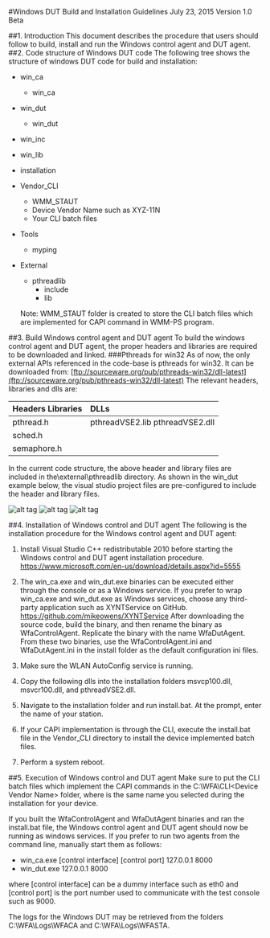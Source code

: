 #Windows DUT Build and Installation Guidelines
July 23, 2015
Version 1.0 Beta


##1.	Introduction
This document describes the procedure that users should follow to build, install and run the Windows control agent and DUT agent.
##2.	Code structure of Windows DUT code
The following tree shows the structure of windows DUT code for build and installation:
- win_ca
	- win_ca
- win_dut
	- win_dut
- win_inc
- win_lib
- installation
- Vendor_CLI
	- WMM_STAUT
	- Device Vendor Name such as XYZ-11N
	- Your CLI batch files
- Tools
	- myping
- External
	- pthreadlib
		- include
		- lib

	Note: WMM_STAUT folder is created to store the CLI batch files which are implemented for CAPI command in WMM-PS program.

##3.	Build Windows control agent and DUT agent
To build the windows control agent and DUT agent, the proper headers and libraries are required to be downloaded and linked.
###Pthreads for win32
As of now, the only external APIs referenced in the code-base is pthreads for win32. It can be downloaded from:
[ftp://sourceware.org/pub/pthreads-win32/dll-latest](ftp://sourceware.org/pub/pthreads-win32/dll-latest)
The relevant headers, libraries and dlls are:

|Headers	Libraries|	DLLs|
|--------------|:--------------|
|pthread.h|	pthreadVSE2.lib	pthreadVSE2.dll|
|sched.h||
|semaphore.h||

In the current code structure, the above header and library files are included in the\external\pthreadlib directory. As shown in the win_dut example below, the visual studio project files are pre-configured to include the header and library files.

![alt tag](https://github.com/Wi-FiTestSuite/Wi-FiTestSuite-Win-DUT/blob/master/Docs/pics/DUT_build_1.png)
![alt tag](https://github.com/Wi-FiTestSuite/Wi-FiTestSuite-Win-DUT/blob/master/Docs/pics/DUT_build_2.png)
![alt tag](https://github.com/Wi-FiTestSuite/Wi-FiTestSuite-Win-DUT/blob/master/Docs/pics/DUT_build_3.png)


##4.	Installation of Windows control and DUT agent
The following is the installation procedure for the Windows control agent and DUT agent:

1. Install Visual Studio C++ redistributable 2010 before starting the Windows control and DUT agent installation procedure.
https://www.microsoft.com/en-us/download/details.aspx?id=5555

2. The win_ca.exe and win_dut.exe binaries can be executed either through the console or as a Windows service. If you prefer to wrap win_ca.exe and win_dut.exe as Windows services, choose any third-party application such as XYNTService on GitHub.
https://github.com/mikeowens/XYNTService
After downloading the source code, build the binary, and then rename the binary as WfaControlAgent. Replicate the binary with the name WfaDutAgent. From these two binaries, use the WfaControlAgent.ini and WfaDutAgent.ini in the install folder as the default configuration ini files.
3. Make sure the WLAN AutoConfig service is running.
4. Copy the following dlls into the installation folders msvcp100.dll, msvcr100.dll, and pthreadVSE2.dll.

5.	Navigate to the installation folder and run install.bat. At the prompt, enter the name of your station.
6.	If your CAPI implementation is through the CLI, execute the install.bat file in the Vendor_CLI directory to install the device implemented batch files.
7.	Perform a system reboot.

##5.	Execution of Windows control and DUT agent
Make sure to put the CLI batch files which implement the CAPI commands in the C:\WFA\CLI\<Device Vendor Name> folder, where <Device Vendor Name> is the same name you selected during the installation for your device.

If you built the WfaControlAgent and WfaDutAgent binaries and ran the install.bat file, the Windows control agent and DUT agent should now be running as windows services. If you prefer to run two agents from the command line, manually start them as follows:
- win_ca.exe [control interface] [control port] 127.0.0.1 8000
- win_dut.exe 127.0.0.1 8000

where [control interface] can be a dummy interface such as eth0 and [control port] is the port number used to communicate with the test console such as 9000.

The logs for the Windows DUT may be retrieved from the folders C:\WFA\Logs\WFACA and C:\WFA\Logs\WFASTA.




